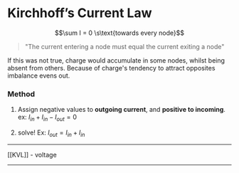 # Kirchhoff’s Current Law
$$\sum I = 0 \s\text{towards every node}$$
> "The current entering a node must equal the current exiting a node"

If this was not true, charge would accumulate in some nodes, whilst being absent from others. Because of charge's tendency to attract opposites imbalance evens out.

### Method
1. Assign negative values to **outgoing current**, and **positive to incoming**.
ex: $I_{in} + I_{in} - I_{out} = 0$

2. solve!
Ex: $I_{out} = I_{in} + I_{in}$

---

[[KVL]] - voltage

---

